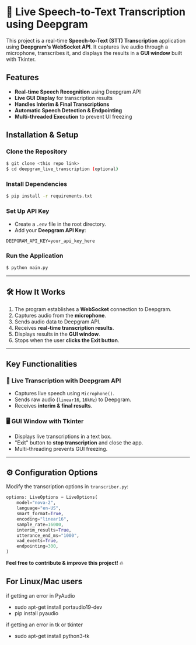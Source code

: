 # 🎤 Live Speech-to-Text Transcription using Deepgram

This project is a real-time **Speech-to-Text (STT) Transcription** application using **Deepgram's WebSocket API**. It captures live audio through a microphone, transcribes it, and displays the results in a **GUI window** built with Tkinter.

## Features
- **Real-time Speech Recognition** using Deepgram API
- **Live GUI Display** for transcription results
- **Handles Interim & Final Transcriptions**
- **Automatic Speech Detection & Endpointing**
- **Multi-threaded Execution** to prevent UI freezing

## Installation & Setup

### Clone the Repository
```sh
$ git clone <this repo link>
$ cd deepgram_live_transcription (optional)
```

### Install Dependencies
```sh
$ pip install -r requirements.txt
```

### Set Up API Key
- Create a `.env` file in the root directory.
- Add your **Deepgram API Key**:
```plaintext
DEEPGRAM_API_KEY=your_api_key_here
```

### Run the Application
```sh
$ python main.py
```

---
## 🛠️ How It Works
1. The program establishes a **WebSocket** connection to Deepgram.
2. Captures audio from the **microphone**.
3. Sends audio data to Deepgram API.
4. Receives **real-time transcription results**.
5. Displays results in the **GUI window**.
6. Stops when the user **clicks the Exit button**.

---
## Key Functionalities
### 🎤 **Live Transcription with Deepgram API**
- Captures live speech using `Microphone()`.
- Sends raw audio (`linear16`, `16kHz`) to Deepgram.
- Receives **interim & final results**.

### 🖥️ **GUI Window with Tkinter**
- Displays live transcriptions in a text box.
- "Exit" button to **stop transcription** and close the app.
- Multi-threading prevents GUI freezing.

---
## ⚙️ Configuration Options
Modify the transcription options in `transcriber.py`:
```python
options: LiveOptions = LiveOptions(
    model="nova-2",
    language="en-US",
    smart_format=True,
    encoding="linear16",
    sample_rate=16000,
    interim_results=True,
    utterance_end_ms="1000",
    vad_events=True,
    endpointing=300,
)
```

**Feel free to contribute & improve this project!** 🔥


## For Linux/Mac users
if getting an error in PyAudio
- sudo apt-get install portaudio19-dev
- pip install pyaudio

if getting an error in tk or tkinter
- sudo apt-get install python3-tk
